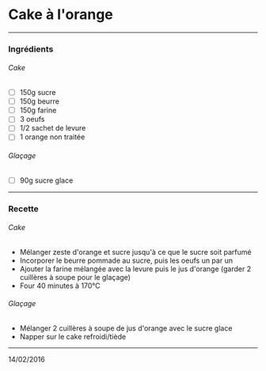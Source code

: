 # Cake à l'orange

---

### Ingrédients

###### Cake

- [ ] 150g sucre
- [ ] 150g beurre
- [ ] 150g farine
- [ ] 3 oeufs
- [ ] 1/2 sachet de levure
- [ ] 1 orange non traitée

###### Glaçage

- [ ] 90g sucre glace

---

### Recette

###### Cake

- Mélanger zeste d'orange et sucre jusqu'à ce que le sucre soit parfumé
- Incorporer le beurre pommade au sucre, puis les oeufs un par un
- Ajouter la farine mélangée avec la levure puis le jus d'orange (garder 2 cuillères à soupe pour le glaçage)
- Four 40 minutes à 170°C

###### Glaçage

- Mélanger 2 cuillères à soupe de jus d'orange avec le sucre glace
- Napper sur le cake refroidi/tiède

---

14/02/2016
